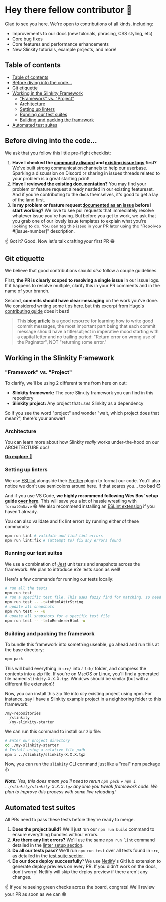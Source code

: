 # Hey there fellow contributor 👋

Glad to see you here. We're open to contributions of all kinds, including:
- Improvements to our docs (new tutorials, phrasing, CSS styling, etc)
- Core bug fixes
- Core features and performance enhancements
- New Slinkity tutorials, example projects, and more!

## Table of contents

- [Table of contents](#table-of-contents)
- [Before diving into the code...](#before-diving-into-the-code)
- [Git etiquette](#git-etiquette)
- [Working in the Slinkity Framework](#working-in-the-slinkity-framework)
  - ["Framework" vs. "Project"](#framework-vs-project)
  - [Architecture](#architecture)
  - [Setting up linters](#setting-up-linters)
  - [Running our test suites](#running-our-test-suites)
  - [Building and packing the framework](#building-and-packing-the-framework)
- [Automated test suites](#automated-test-suites)

## Before diving into the code...

We ask that you follow this little pre-flight checklist:

1. **Have I checked the [community discord](https://discord.gg/GBkBy9u) and [existing issue logs](https://github.com/slinkity/slinkity/issues) first?** We've built strong communication channels to help our userbase. Sparking a discussion on Discord or sharing in issues threads related to your problem is a great starting point!
2. **Have I reviewed [the existing documentation](https://slinkity.dev/docs/)?** You may find your problem or feature request already nestled in our existing featureset. And if you're contributing to the docs themselves, it's good to get a lay of the land first.
3. **Is my problem or feature request [documented as an issue](https://github.com/slinkity/slinkity/issues) before I start working?** We love to see pull requests that immediately resolve whatever issue you're having. But before you get to work, we ask that you grab one of our lovely issue templates to explain what you're looking to do. You can tag this issue in your PR later using the "Resolves #[issue-number]" description.

☝️ Got it? Good. Now let's talk crafting your first PR 😁

## Git etiquette

We believe that good contributions should _also_ follow a couple guidelines.

First, **the PR is clearly scoped to resolving a single issue** in our issue logs. If it happens to resolve multiple, clarify this in your PR comments and in the name of your branch.

Second, **commits should have clear messaging** on the work you've done. We considered writing some tips here, but this excerpt from [Hugo's contributing guide](https://github.com/gohugoio/hugo/blob/master/CONTRIBUTING.md) does it best!

> This [blog article](http://chris.beams.io/posts/git-commit/) is a good resource for learning how to write good commit messages, the most important part being that each commit message should have a title/subject in imperative mood starting with a capital letter and no trailing period: "Return error on wrong use of the Paginator", NOT "returning some error."

## Working in the Slinkity Framework

### "Framework" vs. "Project"

To clarify, we'll be using 2 different terms from here on out:

- **Slinkity framework:** The core Slinkity framework you can find in this repository
- **Slinkity project:** Any project that _uses_ Slinkity as a dependency

So if you see the word "project" and wonder "wait, which project does that mean?", there's your answer!

### Architecture

You can learn more about how Slinkity _really_ works under-the-hood on our ARCHITECTURE doc!

[**Go explore** 🚀](/ARCHITECTURE.md)

### Setting up linters

We use [ESLlint](https://eslint.org/) alongside their [Prettier](https://prettier.io/) plugin to format our code. You'll also notice we don't use semicolons around here. If that scares you... too bad 😈

And if you use VS Code, **we highly recommend following Wes Bos' setup guide [over here](https://github.com/wesbos/eslint-config-wesbos#with-vs-code)**. This will save you a lot of hassle wrestling with `formatOnSave` 😁 We also recommend installing an [ESLint extension](https://marketplace.visualstudio.com/items?itemName=dbaeumer.vscode-eslint) if you haven't already.

You can also validate and fix lint errors by running either of these commands:

```bash
npm run lint # validate and find lint errors
npm run lint:fix # (attempt to) fix any errors found
```

### Running our test suites

We use a combination of [Jest](https://jestjs.io/) unit tests and snapshots across the framework. We plan to introduce e2e tests soon as well!

Here's a few commands for running our tests locally:

```bash
# run all the tests
npm run test
# run a specific test file. This uses fuzzy find for matching, so need to copy the whole relative path!
npm run test -- -t=toHtmlAttrString
# update all snapshots
npm run test -- -u
# update all snapshots for a specific test file
npm run test -- -t=toRendererHtml -u
```


### Building and packing the framework

To bundle this framework into something useable, go ahead and run this at the base directory:

```bash
npm pack
```

This will build everything in `src/` into a `lib/` folder, and compress the contents into a zip file. If you're on MacOS or Linux, you'll find a generated file named `slinkity-X.X.X.tgz`. Windows should be similar (but with a different file extension)!

Now, you can install this zip file into _any_ existing project using npm. For instance, say I have a Slinkity example project in a neighboring folder to this framework:

```
/my-repositories
  /slinkity
  /my-slinkity-starter
```

We can run this command to install our zip file:

```bash
# Enter our project directory
cd ./my-slinkity-starter
# Install using a relative file path
npm i ../slinkity/slinkity-X.X.X.tgz
```

Now, you can run the `slinkity` CLI command just like a "real" npm package 👍

_**Note:** Yes, this does mean you'll need to rerun `npm pack` + `npm i ../slinkity/slinkity-X.X.X.tgz` any time you tweak framework code. We plan to improve this process with some live reloading!_

## Automated test suites

All PRs need to pass these tests before they're ready to merge.
1. **Does the project build?** We'll just run our `npm run build` command to ensure everything bundles without errors.
2. **Are there any lint errors?** We'll use the same `npm run lint` command detailed in the [linter setup section](#setting-up-linters).
3. **Do all our tests pass?** We'll run `npm run test` over all tests found in `src`, as detailed in the [test suite section](#running-our-test-suites).
4. **Do our docs deploy successfully?** We use [Netlify](https://www.netlify.com/)'s GitHub extension to generate deploy previews on every PR. If you didn't work on the docs, don't worry! Netlify will skip the deploy preview if there aren't any changes.

☝️ If you're seeing green checks across the board, congrats! We'll review your PR as soon as we can 😁
